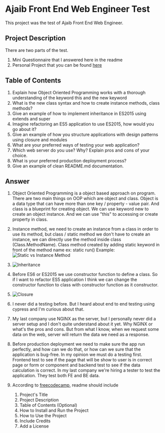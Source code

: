 # Ajaib Front End Web Engineer Test

This project was the test of Ajaib Front End Web Engineer.

## Project Description

There are two parts of the test.

1. Mini Questionnaire that I answered here in the readme
2. Personal Project that you can be found [here](https://zedomaru.github.io/ajaib-test/)

## Table of Contents

1. Explain how Object Oriented Programming works with a thorough understanding of the keyword this and the new keyword
2. What is the new class syntax and how to create instance methods, class methods?
3. Give an example of how to implement inheritance in ES2015 using extends and super
4. Imagine refactoring an ES5 application to use ES2015, how would you go about it?
5. Give an example of how you structure applications with design patterns using closure and modules
6. What are your preferred ways of testing your web application?
7. Which web server do you use? Why? Explain pros and cons of your choice.
8. What is your preferred production deployment process?
9. Give an example of clean README.md documentation.

## Answer

1. Object Oriented Programming is a object based approach on program. There are two main things on OOP which are object and class. Object is a data type that can have more than one key / property - value pair. And class is a blueprint for creating object. We can use keyword new to create an object instance. And we can use "this" to accessing or create property in class.

2. Instance method, we need to create an instance from a class in order to use its method, but class / static method we don't have to create an instance, we can directly use the method inside class (Class.MethodName). Class method created by adding static keyword in front of the method name ex: static run()
   Example:
   ![Static vs Instance Method](https://i.ibb.co/Y3MD0pW/static-vs-instance-method.png)

3. ![Inheritance](https://i.ibb.co/xqvbHKN/inheritance.png)

4. Before ES6 or ES2015 we use constructor function to define a class. So if I want to refactor ES5 application I think we can change the constructor function to class with constructor function as it constructor.

5. ![Closure](https://i.ibb.co/Js4YMX0/closure.png)

6. I never did a testing before. But I heard about end to end testing using cypress and I'm curious about that.

7. My last company use NGINX as the server, but I personally never did a server setup and I don't quite understand about it yet. Why NGINX or what's the pros and cons. But from what I know, when we request some data on the web, server will return the data we need as a response.

8. Before production deployment we need to make sure the app run perfectly, and how can we do that, or how can we sure that the application is bug-free. In my opinion we must do a testing first. Frontend test to see if the page that will be show to user is in correct page or form or component and backend test to see if the data calculation is correct. In my last company we're hiring a tester to test the application. They test both FE and BE data.

9. According to [freecodecamp](https://www.freecodecamp.org/news/how-to-write-a-good-readme-file/), readme should include
   1. Project's Title
   2. Project Description
   3. Table of Contents (Optional)
   4. How to Install and Run the Project
   5. How to Use the Project
   6. Include Credits
   7. Add a License
